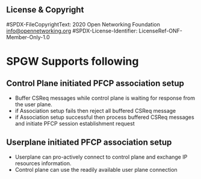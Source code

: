 License & Copyright
----

#SPDX-FileCopyrightText: 2020 Open Networking Foundation <info@opennetworking.org>
#SPDX-License-Identifier: LicenseRef-ONF-Member-Only-1.0

# SPGW Supports following
## Control Plane initiated PFCP association setup 
- Buffer CSReq messages while control plane is waiting for response from the user plane.
- if Association setup fails then reject all buffered CSReq message
- if Association setup successful then process buffered CSReq messages and initiate PFCP session establishment request

## Userplane initiated PFCP association setup
- Userplane can pro-actively connect to control plane and exchange IP resources information.
- Control plane can use the readily available user plane connection
